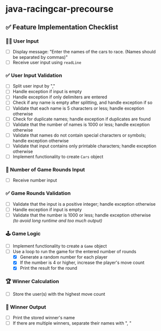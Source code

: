 # java-racingcar-precourse

## ✅ Feature Implementation Checklist

### 🧑‍💻 User Input
- [ ] Display message: "Enter the names of the cars to race. (Names should be separated by commas)"
- [ ] Receive user input using `readLine`

### ✅ User Input Validation
- [ ] Split user input by ","
- [ ] Handle exception if input is empty
- [ ] Handle exception if only delimiters are entered
- [ ] Check if any name is empty after splitting, and handle exception if so
- [ ] Validate that each name is 5 characters or less; handle exception otherwise
- [ ] Check for duplicate names; handle exception if duplicates are found
- [ ] Validate that the number of names is 1000 or less; handle exception otherwise
- [ ] Validate that names do not contain special characters or symbols; handle exception otherwise
- [ ] Validate that input contains only printable characters; handle exception otherwise
- [ ] Implement functionality to create `Cars` object

### 🔢 Number of Game Rounds Input
- [ ] Receive number input

### ✅ Game Rounds Validation
- [ ] Validate that the input is a positive integer; handle exception otherwise
- [ ] Handle exception if input is empty
- [ ] Validate that the number is 1000 or less; handle exception otherwise  
  _(to avoid long runtime and too much output)_

### 🕹️ Game Logic
- [ ] Implement functionality to create a `Game` object
- [ ] Use a loop to run the game for the entered number of rounds
    - [x] Generate a random number for each player
    - [x] If the number is 4 or higher, increase the player's move count
    - [x] Print the result for the round

### 🏆 Winner Calculation
- [ ] Store the user(s) with the highest move count

### 🎉 Winner Output
- [ ] Print the stored winner's name
- [ ] If there are multiple winners, separate their names with ", "
